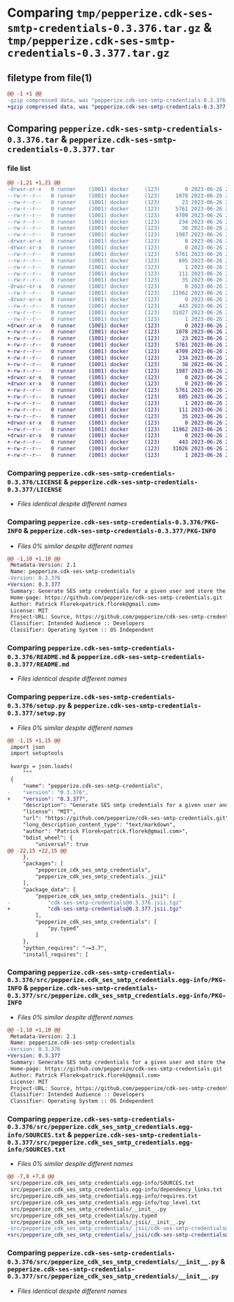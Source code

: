 # Comparing `tmp/pepperize.cdk-ses-smtp-credentials-0.3.376.tar.gz` & `tmp/pepperize.cdk-ses-smtp-credentials-0.3.377.tar.gz`

## filetype from file(1)

```diff
@@ -1 +1 @@
-gzip compressed data, was "pepperize.cdk-ses-smtp-credentials-0.3.376.tar", last modified: Mon Jun 26 23:09:45 2023, max compression
+gzip compressed data, was "pepperize.cdk-ses-smtp-credentials-0.3.377.tar", last modified: Mon Jun 26 23:14:51 2023, max compression
```

## Comparing `pepperize.cdk-ses-smtp-credentials-0.3.376.tar` & `pepperize.cdk-ses-smtp-credentials-0.3.377.tar`

### file list

```diff
@@ -1,21 +1,21 @@
-drwxr-xr-x   0 runner    (1001) docker     (123)        0 2023-06-26 23:09:45.186157 pepperize.cdk-ses-smtp-credentials-0.3.376/
--rw-r--r--   0 runner    (1001) docker     (123)     1078 2023-06-26 23:09:33.000000 pepperize.cdk-ses-smtp-credentials-0.3.376/LICENSE
--rw-r--r--   0 runner    (1001) docker     (123)       23 2023-06-26 23:09:33.000000 pepperize.cdk-ses-smtp-credentials-0.3.376/MANIFEST.in
--rw-r--r--   0 runner    (1001) docker     (123)     5761 2023-06-26 23:09:45.182157 pepperize.cdk-ses-smtp-credentials-0.3.376/PKG-INFO
--rw-r--r--   0 runner    (1001) docker     (123)     4709 2023-06-26 23:09:33.000000 pepperize.cdk-ses-smtp-credentials-0.3.376/README.md
--rw-r--r--   0 runner    (1001) docker     (123)      234 2023-06-26 23:09:33.000000 pepperize.cdk-ses-smtp-credentials-0.3.376/pyproject.toml
--rw-r--r--   0 runner    (1001) docker     (123)       38 2023-06-26 23:09:45.186157 pepperize.cdk-ses-smtp-credentials-0.3.376/setup.cfg
--rw-r--r--   0 runner    (1001) docker     (123)     1987 2023-06-26 23:09:33.000000 pepperize.cdk-ses-smtp-credentials-0.3.376/setup.py
-drwxr-xr-x   0 runner    (1001) docker     (123)        0 2023-06-26 23:09:45.182157 pepperize.cdk-ses-smtp-credentials-0.3.376/src/
-drwxr-xr-x   0 runner    (1001) docker     (123)        0 2023-06-26 23:09:45.182157 pepperize.cdk-ses-smtp-credentials-0.3.376/src/pepperize.cdk_ses_smtp_credentials.egg-info/
--rw-r--r--   0 runner    (1001) docker     (123)     5761 2023-06-26 23:09:45.000000 pepperize.cdk-ses-smtp-credentials-0.3.376/src/pepperize.cdk_ses_smtp_credentials.egg-info/PKG-INFO
--rw-r--r--   0 runner    (1001) docker     (123)      605 2023-06-26 23:09:45.000000 pepperize.cdk-ses-smtp-credentials-0.3.376/src/pepperize.cdk_ses_smtp_credentials.egg-info/SOURCES.txt
--rw-r--r--   0 runner    (1001) docker     (123)        1 2023-06-26 23:09:45.000000 pepperize.cdk-ses-smtp-credentials-0.3.376/src/pepperize.cdk_ses_smtp_credentials.egg-info/dependency_links.txt
--rw-r--r--   0 runner    (1001) docker     (123)      111 2023-06-26 23:09:45.000000 pepperize.cdk-ses-smtp-credentials-0.3.376/src/pepperize.cdk_ses_smtp_credentials.egg-info/requires.txt
--rw-r--r--   0 runner    (1001) docker     (123)       35 2023-06-26 23:09:45.000000 pepperize.cdk-ses-smtp-credentials-0.3.376/src/pepperize.cdk_ses_smtp_credentials.egg-info/top_level.txt
-drwxr-xr-x   0 runner    (1001) docker     (123)        0 2023-06-26 23:09:45.182157 pepperize.cdk-ses-smtp-credentials-0.3.376/src/pepperize_cdk_ses_smtp_credentials/
--rw-r--r--   0 runner    (1001) docker     (123)    11962 2023-06-26 23:09:33.000000 pepperize.cdk-ses-smtp-credentials-0.3.376/src/pepperize_cdk_ses_smtp_credentials/__init__.py
-drwxr-xr-x   0 runner    (1001) docker     (123)        0 2023-06-26 23:09:45.182157 pepperize.cdk-ses-smtp-credentials-0.3.376/src/pepperize_cdk_ses_smtp_credentials/_jsii/
--rw-r--r--   0 runner    (1001) docker     (123)      443 2023-06-26 23:09:33.000000 pepperize.cdk-ses-smtp-credentials-0.3.376/src/pepperize_cdk_ses_smtp_credentials/_jsii/__init__.py
--rw-r--r--   0 runner    (1001) docker     (123)    31027 2023-06-26 23:09:33.000000 pepperize.cdk-ses-smtp-credentials-0.3.376/src/pepperize_cdk_ses_smtp_credentials/_jsii/cdk-ses-smtp-credentials@0.3.376.jsii.tgz
--rw-r--r--   0 runner    (1001) docker     (123)        1 2023-06-26 23:09:33.000000 pepperize.cdk-ses-smtp-credentials-0.3.376/src/pepperize_cdk_ses_smtp_credentials/py.typed
+drwxr-xr-x   0 runner    (1001) docker     (123)        0 2023-06-26 23:14:51.729318 pepperize.cdk-ses-smtp-credentials-0.3.377/
+-rw-r--r--   0 runner    (1001) docker     (123)     1078 2023-06-26 23:14:38.000000 pepperize.cdk-ses-smtp-credentials-0.3.377/LICENSE
+-rw-r--r--   0 runner    (1001) docker     (123)       23 2023-06-26 23:14:38.000000 pepperize.cdk-ses-smtp-credentials-0.3.377/MANIFEST.in
+-rw-r--r--   0 runner    (1001) docker     (123)     5761 2023-06-26 23:14:51.729318 pepperize.cdk-ses-smtp-credentials-0.3.377/PKG-INFO
+-rw-r--r--   0 runner    (1001) docker     (123)     4709 2023-06-26 23:14:38.000000 pepperize.cdk-ses-smtp-credentials-0.3.377/README.md
+-rw-r--r--   0 runner    (1001) docker     (123)      234 2023-06-26 23:14:38.000000 pepperize.cdk-ses-smtp-credentials-0.3.377/pyproject.toml
+-rw-r--r--   0 runner    (1001) docker     (123)       38 2023-06-26 23:14:51.729318 pepperize.cdk-ses-smtp-credentials-0.3.377/setup.cfg
+-rw-r--r--   0 runner    (1001) docker     (123)     1987 2023-06-26 23:14:38.000000 pepperize.cdk-ses-smtp-credentials-0.3.377/setup.py
+drwxr-xr-x   0 runner    (1001) docker     (123)        0 2023-06-26 23:14:51.725317 pepperize.cdk-ses-smtp-credentials-0.3.377/src/
+drwxr-xr-x   0 runner    (1001) docker     (123)        0 2023-06-26 23:14:51.725317 pepperize.cdk-ses-smtp-credentials-0.3.377/src/pepperize.cdk_ses_smtp_credentials.egg-info/
+-rw-r--r--   0 runner    (1001) docker     (123)     5761 2023-06-26 23:14:51.000000 pepperize.cdk-ses-smtp-credentials-0.3.377/src/pepperize.cdk_ses_smtp_credentials.egg-info/PKG-INFO
+-rw-r--r--   0 runner    (1001) docker     (123)      605 2023-06-26 23:14:51.000000 pepperize.cdk-ses-smtp-credentials-0.3.377/src/pepperize.cdk_ses_smtp_credentials.egg-info/SOURCES.txt
+-rw-r--r--   0 runner    (1001) docker     (123)        1 2023-06-26 23:14:51.000000 pepperize.cdk-ses-smtp-credentials-0.3.377/src/pepperize.cdk_ses_smtp_credentials.egg-info/dependency_links.txt
+-rw-r--r--   0 runner    (1001) docker     (123)      111 2023-06-26 23:14:51.000000 pepperize.cdk-ses-smtp-credentials-0.3.377/src/pepperize.cdk_ses_smtp_credentials.egg-info/requires.txt
+-rw-r--r--   0 runner    (1001) docker     (123)       35 2023-06-26 23:14:51.000000 pepperize.cdk-ses-smtp-credentials-0.3.377/src/pepperize.cdk_ses_smtp_credentials.egg-info/top_level.txt
+drwxr-xr-x   0 runner    (1001) docker     (123)        0 2023-06-26 23:14:51.725317 pepperize.cdk-ses-smtp-credentials-0.3.377/src/pepperize_cdk_ses_smtp_credentials/
+-rw-r--r--   0 runner    (1001) docker     (123)    11962 2023-06-26 23:14:38.000000 pepperize.cdk-ses-smtp-credentials-0.3.377/src/pepperize_cdk_ses_smtp_credentials/__init__.py
+drwxr-xr-x   0 runner    (1001) docker     (123)        0 2023-06-26 23:14:51.725317 pepperize.cdk-ses-smtp-credentials-0.3.377/src/pepperize_cdk_ses_smtp_credentials/_jsii/
+-rw-r--r--   0 runner    (1001) docker     (123)      443 2023-06-26 23:14:38.000000 pepperize.cdk-ses-smtp-credentials-0.3.377/src/pepperize_cdk_ses_smtp_credentials/_jsii/__init__.py
+-rw-r--r--   0 runner    (1001) docker     (123)    31026 2023-06-26 23:14:38.000000 pepperize.cdk-ses-smtp-credentials-0.3.377/src/pepperize_cdk_ses_smtp_credentials/_jsii/cdk-ses-smtp-credentials@0.3.377.jsii.tgz
+-rw-r--r--   0 runner    (1001) docker     (123)        1 2023-06-26 23:14:38.000000 pepperize.cdk-ses-smtp-credentials-0.3.377/src/pepperize_cdk_ses_smtp_credentials/py.typed
```

### Comparing `pepperize.cdk-ses-smtp-credentials-0.3.376/LICENSE` & `pepperize.cdk-ses-smtp-credentials-0.3.377/LICENSE`

 * *Files identical despite different names*

### Comparing `pepperize.cdk-ses-smtp-credentials-0.3.376/PKG-INFO` & `pepperize.cdk-ses-smtp-credentials-0.3.377/PKG-INFO`

 * *Files 0% similar despite different names*

```diff
@@ -1,10 +1,10 @@
 Metadata-Version: 2.1
 Name: pepperize.cdk-ses-smtp-credentials
-Version: 0.3.376
+Version: 0.3.377
 Summary: Generate SES smtp credentials for a given user and store the credentials in a SecretsManager Secret.
 Home-page: https://github.com/pepperize/cdk-ses-smtp-credentials.git
 Author: Patrick Florek<patrick.florek@gmail.com>
 License: MIT
 Project-URL: Source, https://github.com/pepperize/cdk-ses-smtp-credentials.git
 Classifier: Intended Audience :: Developers
 Classifier: Operating System :: OS Independent
```

### Comparing `pepperize.cdk-ses-smtp-credentials-0.3.376/README.md` & `pepperize.cdk-ses-smtp-credentials-0.3.377/README.md`

 * *Files identical despite different names*

### Comparing `pepperize.cdk-ses-smtp-credentials-0.3.376/setup.py` & `pepperize.cdk-ses-smtp-credentials-0.3.377/setup.py`

 * *Files 0% similar despite different names*

```diff
@@ -1,15 +1,15 @@
 import json
 import setuptools
 
 kwargs = json.loads(
     """
 {
     "name": "pepperize.cdk-ses-smtp-credentials",
-    "version": "0.3.376",
+    "version": "0.3.377",
     "description": "Generate SES smtp credentials for a given user and store the credentials in a SecretsManager Secret.",
     "license": "MIT",
     "url": "https://github.com/pepperize/cdk-ses-smtp-credentials.git",
     "long_description_content_type": "text/markdown",
     "author": "Patrick Florek<patrick.florek@gmail.com>",
     "bdist_wheel": {
         "universal": true
@@ -22,15 +22,15 @@
     },
     "packages": [
         "pepperize_cdk_ses_smtp_credentials",
         "pepperize_cdk_ses_smtp_credentials._jsii"
     ],
     "package_data": {
         "pepperize_cdk_ses_smtp_credentials._jsii": [
-            "cdk-ses-smtp-credentials@0.3.376.jsii.tgz"
+            "cdk-ses-smtp-credentials@0.3.377.jsii.tgz"
         ],
         "pepperize_cdk_ses_smtp_credentials": [
             "py.typed"
         ]
     },
     "python_requires": "~=3.7",
     "install_requires": [
```

### Comparing `pepperize.cdk-ses-smtp-credentials-0.3.376/src/pepperize.cdk_ses_smtp_credentials.egg-info/PKG-INFO` & `pepperize.cdk-ses-smtp-credentials-0.3.377/src/pepperize.cdk_ses_smtp_credentials.egg-info/PKG-INFO`

 * *Files 0% similar despite different names*

```diff
@@ -1,10 +1,10 @@
 Metadata-Version: 2.1
 Name: pepperize.cdk-ses-smtp-credentials
-Version: 0.3.376
+Version: 0.3.377
 Summary: Generate SES smtp credentials for a given user and store the credentials in a SecretsManager Secret.
 Home-page: https://github.com/pepperize/cdk-ses-smtp-credentials.git
 Author: Patrick Florek<patrick.florek@gmail.com>
 License: MIT
 Project-URL: Source, https://github.com/pepperize/cdk-ses-smtp-credentials.git
 Classifier: Intended Audience :: Developers
 Classifier: Operating System :: OS Independent
```

### Comparing `pepperize.cdk-ses-smtp-credentials-0.3.376/src/pepperize.cdk_ses_smtp_credentials.egg-info/SOURCES.txt` & `pepperize.cdk-ses-smtp-credentials-0.3.377/src/pepperize.cdk_ses_smtp_credentials.egg-info/SOURCES.txt`

 * *Files 0% similar despite different names*

```diff
@@ -7,8 +7,8 @@
 src/pepperize.cdk_ses_smtp_credentials.egg-info/SOURCES.txt
 src/pepperize.cdk_ses_smtp_credentials.egg-info/dependency_links.txt
 src/pepperize.cdk_ses_smtp_credentials.egg-info/requires.txt
 src/pepperize.cdk_ses_smtp_credentials.egg-info/top_level.txt
 src/pepperize_cdk_ses_smtp_credentials/__init__.py
 src/pepperize_cdk_ses_smtp_credentials/py.typed
 src/pepperize_cdk_ses_smtp_credentials/_jsii/__init__.py
-src/pepperize_cdk_ses_smtp_credentials/_jsii/cdk-ses-smtp-credentials@0.3.376.jsii.tgz
+src/pepperize_cdk_ses_smtp_credentials/_jsii/cdk-ses-smtp-credentials@0.3.377.jsii.tgz
```

### Comparing `pepperize.cdk-ses-smtp-credentials-0.3.376/src/pepperize_cdk_ses_smtp_credentials/__init__.py` & `pepperize.cdk-ses-smtp-credentials-0.3.377/src/pepperize_cdk_ses_smtp_credentials/__init__.py`

 * *Files identical despite different names*

